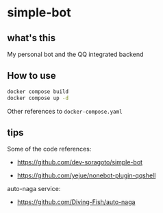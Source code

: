 # simple-bot

## what's this
My personal bot and the QQ integrated backend

## How to use
```bash
docker compose build
docker compose up -d
```
Other references to `docker-compose.yaml`

## tips
Some of the code references:
* https://github.com/dev-soragoto/simple-bot

* https://github.com/yejue/nonebot-plugin-qqshell

auto-naga service:
* https://github.com/Diving-Fish/auto-naga
